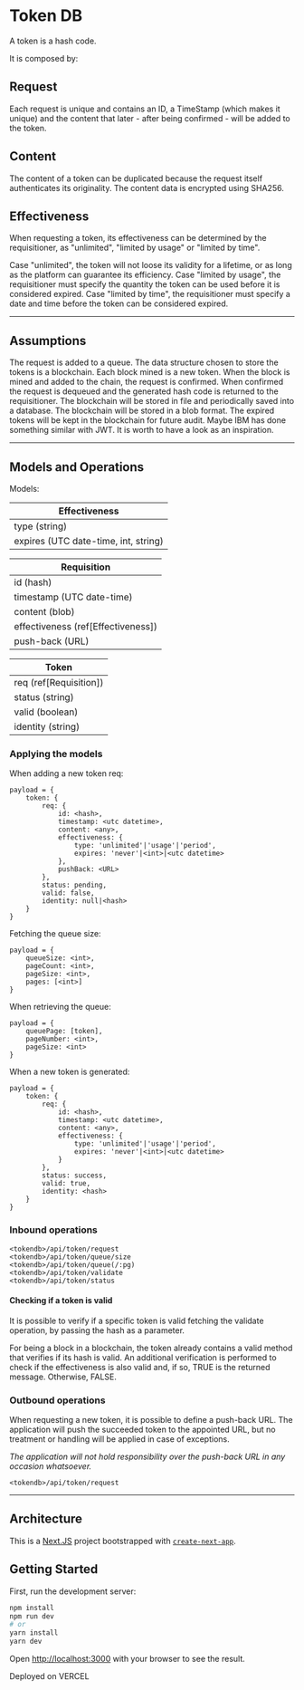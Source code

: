 # Token DB

A token is a hash code.

It is composed by:

## Request

Each request is unique and contains an ID, a TimeStamp (which makes it unique) and the content that later - after being confirmed - will be added to the token.

## Content

The content of a token can be duplicated because the request itself authenticates its originality. The content data is encrypted using SHA256.

## Effectiveness

When requesting a token, its effectiveness can be determined by the requisitioner, as "unlimited", "limited by usage" or "limited by time".

Case "unlimited", the token will not loose its validity for a lifetime, or as long as the platform can guarantee its efficiency. Case "limited by usage", the requisitioner must specify the quantity the token can be used before it is considered expired. Case "limited by time", the requisitioner must specify a date and time before the token can be considered expired.

---

## Assumptions

The request is added to a queue.
The data structure chosen to store the tokens is a blockchain.
Each block mined is a new token.
When the block is mined and added to the chain, the request is confirmed.
When confirmed the request is dequeued and the generated hash code is returned to the requisitioner.
The blockchain will be stored in file and periodically saved into a database.
The blockchain will be stored in a blob format.
The expired tokens will be kept in the blockchain for future audit.
Maybe IBM has done something similar with JWT. It is worth to have a look as an inspiration.

---

## Models and Operations

Models:

| Effectiveness                        |
| ------------------------------------ |
| type (string)                        |
| expires (UTC date-time, int, string) |

| Requisition                         |
| ----------------------------------- |
| id (hash)                           |
| timestamp (UTC date-time)           |
| content (blob)                      |
| effectiveness (ref[Effectiveness])  |
| push-back (URL)                     |

| Token                  |
| ---------------------- |
| req (ref[Requisition]) |
| status (string)        |
| valid (boolean)        |
| identity (string)      |

### Applying the models

When adding a new token req:

```code
payload = {
    token: {
        req: {
            id: <hash>,
            timestamp: <utc datetime>,
            content: <any>,
            effectiveness: {
                type: 'unlimited'|'usage'|'period',
                expires: 'never'|<int>|<utc datetime>
            },
            pushBack: <URL>
        },
        status: pending,
        valid: false,
        identity: null|<hash>
    }
}
```

Fetching the queue size:

```code
payload = {
    queueSize: <int>,
    pageCount: <int>,
    pageSize: <int>,
    pages: [<int>]
}
```

When retrieving the queue:

```code
payload = {
    queuePage: [token],
    pageNumber: <int>,
    pageSize: <int>
}
```

When a new token is generated:

```code
payload = {
    token: {
        req: {
            id: <hash>,
            timestamp: <utc datetime>,
            content: <any>,
            effectiveness: {
                type: 'unlimited'|'usage'|'period',
                expires: 'never'|<int>|<utc datetime>
            }
        },
        status: success,
        valid: true,
        identity: <hash>
    }
}
```

### Inbound operations

```code
<tokendb>/api/token/request
<tokendb>/api/token/queue/size
<tokendb>/api/token/queue(/:pg)
<tokendb>/api/token/validate
<tokendb>/api/token/status
```

#### Checking if a token is valid

It is possible to verify if a specific token is valid fetching the validate operation, by passing the hash as a parameter.

For being a block in a blockchain, the token already contains a valid method that verifies if its hash is valid. An additional verification is performed to check if the effectiveness is also valid and, if so, TRUE is the returned message. Otherwise, FALSE.

### Outbound operations

When requesting a new token, it is possible to define a push-back URL.
The application will push the succeeded token to the appointed URL, but no treatment or handling will be applied in case of exceptions.

*The application will not hold responsibility over the push-back URL in any occasion whatsoever.*

```code
<tokendb>/api/token/request
```

---

## Architecture

This is a [Next.JS](https://nextjs.org/) project bootstrapped with [`create-next-app`](https://github.com/vercel/next.js/tree/canary/packages/create-next-app).

## Getting Started

First, run the development server:

```bash
npm install
npm run dev
# or
yarn install
yarn dev
```

Open [http://localhost:3000](http://localhost:3000) with your browser to see the result.

Deployed on VERCEL
